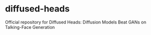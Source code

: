 # diffused-heads
Official repository for Diffused Heads: Diffusion Models Beat GANs on Talking-Face Generation
